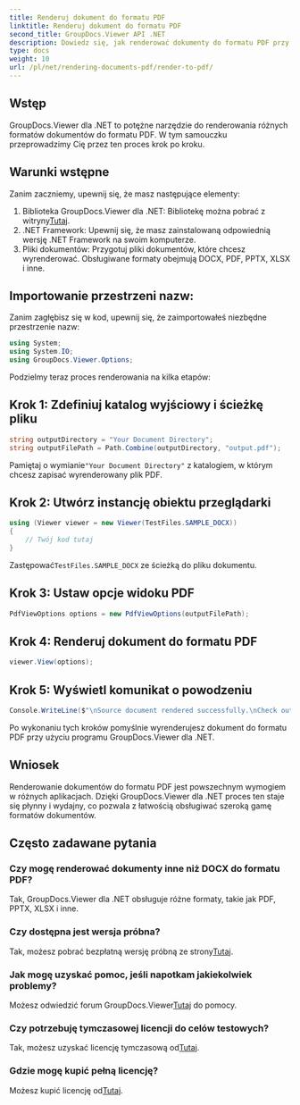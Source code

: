 ```yaml
---
title: Renderuj dokument do formatu PDF
linktitle: Renderuj dokument do formatu PDF
second_title: GroupDocs.Viewer API .NET
description: Dowiedz się, jak renderować dokumenty do formatu PDF przy użyciu programu GroupDocs.Viewer dla platformy .NET. Przewodnik krok po kroku z wymaganiami wstępnymi i często zadawanymi pytaniami.
type: docs
weight: 10
url: /pl/net/rendering-documents-pdf/render-to-pdf/
---
```

## Wstęp
GroupDocs.Viewer dla .NET to potężne narzędzie do renderowania różnych formatów dokumentów do formatu PDF. W tym samouczku przeprowadzimy Cię przez ten proces krok po kroku.
## Warunki wstępne

Zanim zaczniemy, upewnij się, że masz następujące elementy:
1.  Biblioteka GroupDocs.Viewer dla .NET: Bibliotekę można pobrać z witryny[Tutaj](https://releases.groupdocs.com/viewer/net/).
2. .NET Framework: Upewnij się, że masz zainstalowaną odpowiednią wersję .NET Framework na swoim komputerze.
3. Pliki dokumentów: Przygotuj pliki dokumentów, które chcesz wyrenderować. Obsługiwane formaty obejmują DOCX, PDF, PPTX, XLSX i inne.

## Importowanie przestrzeni nazw:
Zanim zagłębisz się w kod, upewnij się, że zaimportowałeś niezbędne przestrzenie nazw:
```csharp
using System;
using System.IO;
using GroupDocs.Viewer.Options;
```

Podzielmy teraz proces renderowania na kilka etapów:
## Krok 1: Zdefiniuj katalog wyjściowy i ścieżkę pliku
```csharp
string outputDirectory = "Your Document Directory";
string outputFilePath = Path.Combine(outputDirectory, "output.pdf");
```
 Pamiętaj o wymianie`"Your Document Directory"` z katalogiem, w którym chcesz zapisać wyrenderowany plik PDF.
## Krok 2: Utwórz instancję obiektu przeglądarki
```csharp
using (Viewer viewer = new Viewer(TestFiles.SAMPLE_DOCX))
{
    // Twój kod tutaj
}
```
 Zastępować`TestFiles.SAMPLE_DOCX` ze ścieżką do pliku dokumentu.
## Krok 3: Ustaw opcje widoku PDF
```csharp
PdfViewOptions options = new PdfViewOptions(outputFilePath);
```
## Krok 4: Renderuj dokument do formatu PDF
```csharp
viewer.View(options);
```
## Krok 5: Wyświetl komunikat o powodzeniu
```csharp
Console.WriteLine($"\nSource document rendered successfully.\nCheck output in {outputDirectory}.");
```
Po wykonaniu tych kroków pomyślnie wyrenderujesz dokument do formatu PDF przy użyciu programu GroupDocs.Viewer dla .NET.

## Wniosek
Renderowanie dokumentów do formatu PDF jest powszechnym wymogiem w różnych aplikacjach. Dzięki GroupDocs.Viewer dla .NET proces ten staje się płynny i wydajny, co pozwala z łatwością obsługiwać szeroką gamę formatów dokumentów.
## Często zadawane pytania
### Czy mogę renderować dokumenty inne niż DOCX do formatu PDF?
Tak, GroupDocs.Viewer dla .NET obsługuje różne formaty, takie jak PDF, PPTX, XLSX i inne.
### Czy dostępna jest wersja próbna?
 Tak, możesz pobrać bezpłatną wersję próbną ze strony[Tutaj](https://releases.groupdocs.com/).
### Jak mogę uzyskać pomoc, jeśli napotkam jakiekolwiek problemy?
 Możesz odwiedzić forum GroupDocs.Viewer[Tutaj](https://forum.groupdocs.com/c/viewer/9) do pomocy.
### Czy potrzebuję tymczasowej licencji do celów testowych?
 Tak, możesz uzyskać licencję tymczasową od[Tutaj](https://purchase.groupdocs.com/temporary-license/).
### Gdzie mogę kupić pełną licencję?
 Możesz kupić licencję od[Tutaj](https://purchase.groupdocs.com/buy).